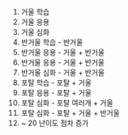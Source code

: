 1. 거울 학습
2. 거울 응용
3. 거울 심화
4. 반거울 학습 -  반거울
5. 반거울 응용 - 거울 + 반거울
6. 반거울 응용 - 거울 + 반거울
7. 반거울 심화 - 거울 + 반거울
8. 포탈 학습 - 포탈 + 거울
9. 포탈 응용 - 포탈 + 거울
10. 포탈 심화 - 포탈 여러개 + 거울 
11. 포탈 심화 - 포탈 + 거울 + 반거울
12. ~ 20 난이도 점차 증가

